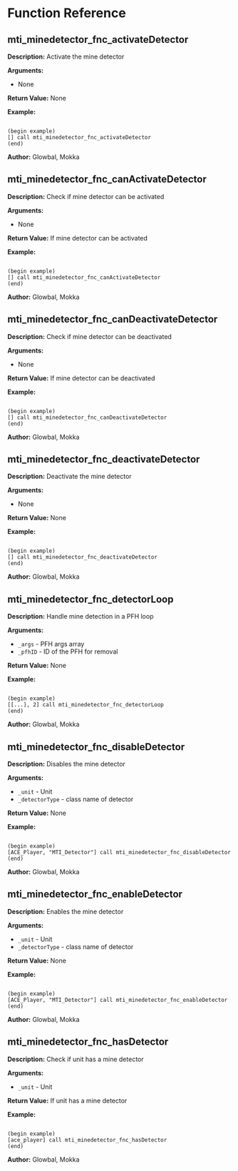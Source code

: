 # Function Reference

## mti_minedetector_fnc_activateDetector

**Description:** Activate the mine detector  

**Arguments:**
- None

**Return Value:** None  

**Example:**
```

(begin example)
[] call mti_minedetector_fnc_activateDetector
(end)

```

**Author:** Glowbal, Mokka 

## mti_minedetector_fnc_canActivateDetector

**Description:** Check if mine detector can be activated  

**Arguments:**
- None

**Return Value:** If mine detector can be activated  

**Example:**
```

(begin example)
[] call mti_minedetector_fnc_canActivateDetector
(end)

```

**Author:** Glowbal, Mokka 

## mti_minedetector_fnc_canDeactivateDetector

**Description:** Check if mine detector can be deactivated  

**Arguments:**
- None

**Return Value:** If mine detector can be deactivated  

**Example:**
```

(begin example)
[] call mti_minedetector_fnc_canDeactivateDetector
(end)

```

**Author:** Glowbal, Mokka 

## mti_minedetector_fnc_deactivateDetector

**Description:** Deactivate the mine detector  

**Arguments:**
- None

**Return Value:** None  

**Example:**
```

(begin example)
[] call mti_minedetector_fnc_deactivateDetector
(end)

```

**Author:** Glowbal, Mokka 

## mti_minedetector_fnc_detectorLoop

**Description:** Handle mine detection in a PFH loop  

**Arguments:**
- `_args` - PFH args array
- `_pfhID` - ID of the PFH for removal

**Return Value:** None  

**Example:**
```

(begin example)
[[...], 2] call mti_minedetector_fnc_detectorLoop
(end)

```

**Author:** Glowbal, Mokka 

## mti_minedetector_fnc_disableDetector

**Description:** Disables the mine detector  

**Arguments:**
- `_unit` - Unit
- `_detectorType` - class name of detector

**Return Value:** None  

**Example:**
```

(begin example)
[ACE_Player, "MTI_Detector"] call mti_minedetector_fnc_disableDetector
(end)

```

**Author:** Glowbal, Mokka 

## mti_minedetector_fnc_enableDetector

**Description:** Enables the mine detector  

**Arguments:**
- `_unit` - Unit
- `_detectorType` - class name of detector

**Return Value:** None  

**Example:**
```

(begin example)
[ACE_Player, "MTI_Detector"] call mti_minedetector_fnc_enableDetector
(end)

```

**Author:** Glowbal, Mokka 

## mti_minedetector_fnc_hasDetector

**Description:** Check if unit has a mine detector  

**Arguments:**
- `_unit` - Unit

**Return Value:** If unit has a mine detector  

**Example:**
```

(begin example)
[ace_player] call mti_minedetector_fnc_hasDetector
(end)

```

**Author:** Glowbal, Mokka 

